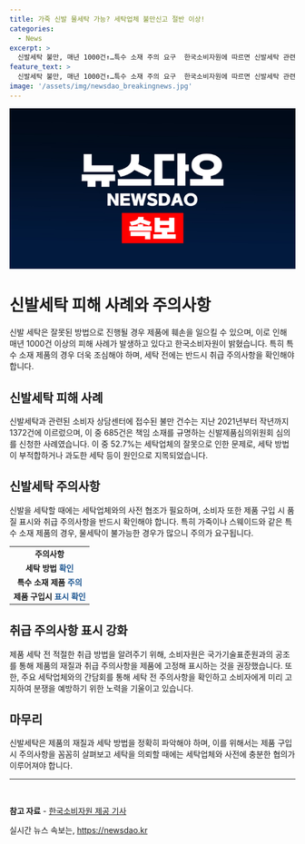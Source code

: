 ```yaml
---
title: 가죽 신발 물세탁 가능? 세탁업체 불만신고 절반 이상!
categories:
  - News
excerpt: >
  신발세탁 불만, 매년 1000건↑…특수 소재 주의 요구  한국소비자원에 따르면 신발세탁 관련 피해 신고가 매년 1000건 이상씩 접수되고 있으며, 소비자분쟁 발생에 따른 책임 소재가 논란이다. 특히, 특수 소재 제품을 물 세탁해 분쟁이 발생하는 경우도 있음에 주의가 필요하다고 설명했다. 이에 소비자원은 세탁업체와의 협조로 세탁 전 주의사항을 고지하고, 소비자는 제품 구입 시 품질 표시와 취급 주의사항을 확인하고 세탁 시 주의를 요청했다.
feature_text: >
  신발세탁 불만, 매년 1000건↑…특수 소재 주의 요구  한국소비자원에 따르면 신발세탁 관련 피해 신고가 매년 1000건 이상씩 접수되고 있으며, 소비자분쟁 발생에 따른 책임 소재가 논란이다. 특히, 특수 소재 제품을 물 세탁해 분쟁이 발생하는 경우도 있음에 주의가 필요하다고 설명했다. 이에 소비자원은 세탁업체와의 협조로 세탁 전 주의사항을 고지하고, 소비자는 제품 구입 시 품질 표시와 취급 주의사항을 확인하고 세탁 시 주의를 요청했다.
image: '/assets/img/newsdao_breakingnews.jpg'
---
```


<p><img src="/assets/img/newsdao_breakingnews.jpg" alt="ontimetimes 속보" /></p>

<h1>신발세탁 피해 사례와 주의사항</h1>

<p data-ke-size="size16">신발 세탁은 잘못된 방법으로 진행될 경우 제품에 훼손을 일으킬 수 있으며, 이로 인해 매년 1000건 이상의 피해 사례가 발생하고 있다고 한국소비자원이 밝혔습니다. 특히 특수 소재 제품의 경우 더욱 조심해야 하며, 세탁 전에는 반드시 취급 주의사항을 확인해야 합니다.</p>

<h2 data-ke-size="size24">신발세탁 피해 사례</h2>

<p data-ke-size="size16">신발세탁과 관련된 소비자 상담센터에 접수된 불만 건수는 지난 2021년부터 작년까지 1372건에 이르렀으며, 이 중 685건은 책임 소재를 규명하는 신발제품심의위원회 심의를 신청한 사례였습니다. 이 중 52.7%는 세탁업체의 잘못으로 인한 문제로, 세탁 방법이 부적합하거나 과도한 세탁 등이 원인으로 지목되었습니다.</p>

<h2 data-ke-size="size24">신발세탁 주의사항</h2>

<p data-ke-size="size16">신발을 세탁할 때에는 세탁업체와의 사전 협조가 필요하며, 소비자 또한 제품 구입 시 품질 표시와 취급 주의사항을 반드시 확인해야 합니다. 특히 가죽이나 스웨이드와 같은 특수 소재 제품의 경우, 물세탁이 불가능한 경우가 많으니 주의가 요구됩니다.</p>

<table>
  <tbody>
    <tr>
      <td style="text-align: center; height: 17px;"><b>주의사항</b></td>
    </tr>
    <tr>
      <td style="text-align: center; height: 17px;"><b>세탁 방법<span style="color: #1a5490;"> 확인</span></b></td>
    </tr>
    <tr>
      <td style="text-align: center; height: 17px;"><b>특수 소재 제품<span style="color: #1a5490;"> 주의</span></b></td>
    </tr>
    <tr>
      <td style="text-align: center; height: 17px;"><b>제품 구입시<span style="color: #1a5490;"> 표시 확인</span></b></td>
    </tr>
  </tbody>
</table>

<h2 data-ke-size="size24">취급 주의사항 표시 강화</h2>

<p data-ke-size="size16">제품 세탁 전 적절한 취급 방법을 알려주기 위해, 소비자원은 국가기술표준원과의 공조를 통해 제품의 재질과 취급 주의사항을 제품에 고정해 표시하는 것을 권장했습니다. 또한, 주요 세탁업체와의 간담회를 통해 세탁 전 주의사항을 확인하고 소비자에게 미리 고지하여 분쟁을 예방하기 위한 노력을 기울이고 있습니다.</p>

<h2 data-ke-size="size24">마무리</h2>

<p data-ke-size="size16">신발세탁은 제품의 재질과 세탁 방법을 정확히 파악해야 하며, 이를 위해서는 제품 구입 시 주의사항을 꼼꼼히 살펴보고 세탁을 의뢰할 때에는 세탁업체와 사전에 충분한 협의가 이루어져야 합니다.</p>

<hr>

<p data-ke-size="size16">&nbsp;</p>

<p><strong>참고 자료</strong>
- <a href="https://www.yna.co.kr/view/AKR20230703051000017">한국소비자원 제공 기사</a></p>
실시간 뉴스 속보는, <a href="https://newsdao.kr" rel="dofollow">https://newsdao.kr</a>


